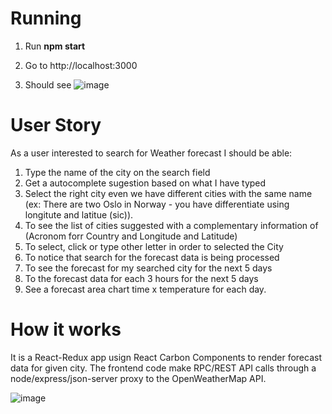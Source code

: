 # Running

1. Run **npm start**

2. Go to http://localhost:3000

3. Should see
![image](https://user-images.githubusercontent.com/923491/55205688-a1acdd80-51b2-11e9-9e01-bb9d8f4e2fe9.png)


# User Story
As a user interested to search for Weather forecast I should be able:
1. Type the name of the city on the search field
1. Get a autocomplete sugestion based on what I have typed 
1. Select the right city even we have different cities with the same name (ex: There are two Oslo in Norway - you have differentiate using longitute and latitue (sic)).
1. To see the list of cities suggested with a complementary information of (Acronom forr Country and Longitude and Latitude)  
1. To select, click or type other letter in order to selected the City 
1. To notice that search for the forecast data is being processed 
1. To see the forecast for my searched city for the next 5 days 
1. To the forecast data for each 3 hours for the next 5 days
1. See a forecast area chart time x temperature for each day.

# How it works 
It is a React-Redux app usign React Carbon Components to render forecast data for given city. The frontend code make RPC/REST API calls  through a node/express/json-server proxy to the OpenWeatherMap API. 

![image](https://user-images.githubusercontent.com/923491/55207398-b55b4280-51b8-11e9-91f5-60523e0f8947.png)
